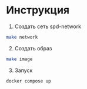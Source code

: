 # Инструкция

1. Создать сеть spd-network

```bash
make network
```

2. Создать образ

```bash
make image
```

3. Запуск

```bash
docker compose up
```